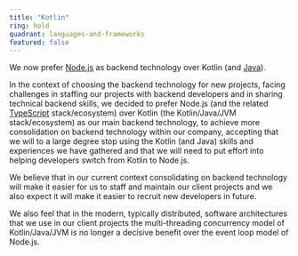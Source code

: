 ```yaml
---
title: "Kotlin"
ring: hold
quadrant: languages-and-frameworks
featured: false
---
```


We now prefer <a href='nodejs.html'>Node.js</a> as backend technology over Kotlin (and <a href='java.html'>Java</a>).

In the context of choosing the backend technology for new projects, facing challenges in staffing our projects with backend developers and in sharing technical backend skills, we decided to prefer Node.js (and the related <a href="typescript.html">TypeScript</a> stack/ecosystem) over Kotlin (the Kotlin/Java/JVM stack/ecosystem) as our main backend technology, to achieve more consolidation on backend technology within our company, accepting that we will to a large degree stop using the Kotlin (and Java) skills and experiences we have gathered and that we will need to put effort into helping developers switch from Kotlin to Node.js.

We believe that in our current context consolidating on backend technology will make it easier for us to staff and maintain our client projects and we also expect it will make it easier to recruit new developers in future.

We also feel that in the modern, typically distributed, software architectures that we use in our client projects the multi-threading concurrency model of Kotlin/Java/JVM is no longer a decisive benefit over the event loop model of Node.js.